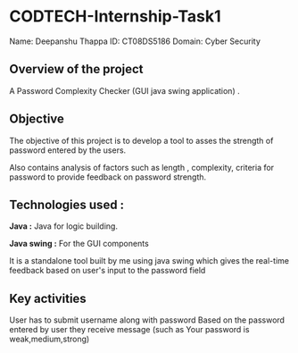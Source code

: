 # CODTECH-Internship-Task1



Name: Deepanshu Thappa
ID:  CT08DS5186
Domain: Cyber Security

## Overview of the project
A Password Complexity Checker (GUI java swing application) .

## Objective
The objective of this project is to develop a tool to asses the strength of password entered by the users. 

 Also contains analysis of  factors such as length , complexity, criteria for password to provide feedback on password strength.

 
## Technologies used :
**Java :** Java for logic building.

**Java swing :** For the GUI components

It is a standalone tool built by me using java swing which gives the real-time feedback based on user's input to the password field 

## Key activities 

User has to submit username along with password 
Based on the password entered by user they receive message (such as Your password is weak,medium,strong)


